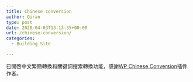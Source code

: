 ```yaml
---
title: Chinese conversion
author: Qiran
type: post
date: 2020-04-03T13:13:35+00:00
url: /chinese-conversion/
categories:
  - Building Site

---
```

已開啓中文繁簡轉換和關键詞搜索轉換功能，感謝[WP Chinese Conversion][1]插件作者。

 [1]: https://wordpress.org/support/plugin/wp-chinese-conversion/reviews/